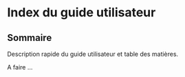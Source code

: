 # Index du guide utilisateur

## Sommaire

Description rapide du guide utilisateur et table des matières.

A faire ...


